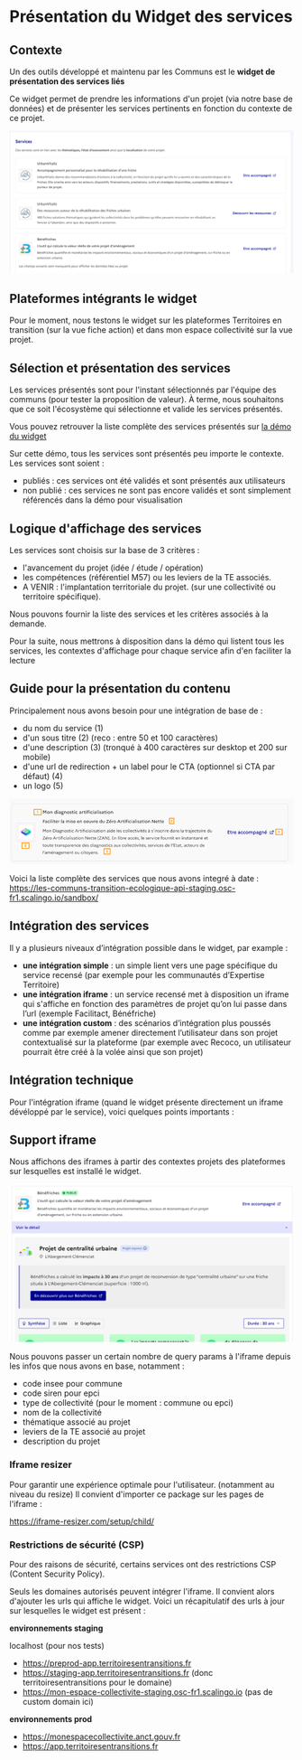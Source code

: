 # Présentation du Widget des services

## Contexte

Un des outils développé et maintenu par les Communs est le **widget de présentation des services liés**

Ce widget permet de prendre les informations d'un projet (via notre base de données) et de présenter les services pertinents en fonction du contexte de ce projet.

![widget.png](widget.png)

## Plateformes intégrants le widget

Pour le moment, nous testons le widget sur les plateformes Territoires en transition (sur la vue fiche action) et dans mon espace collectivité sur la vue projet.

## Sélection et présentation des services

Les services présentés sont pour l'instant sélectionnés par l'équipe des communs (pour tester la proposition de valeur). À terme, nous souhaitons que ce soit l'écosystème qui sélectionne et valide les services présentés.

Vous pouvez retrouver la liste complète des services présentés sur [la démo du widget](https://les-communs-transition-ecologique-api-staging.osc-fr1.scalingo.io/sandbox/)

Sur cette démo, tous les services sont présentés peu importe le contexte. Les services sont soient :

- publiés : ces services ont été validés et sont présentés aux utilisateurs
- non publié : ces services ne sont pas encore validés et sont simplement référencés dans la démo pour visualisation

## Logique d'affichage des services

Les services sont choisis sur la base de 3 critères :

- l'avancement du projet (idée / étude / opération)
- les compétences (référentiel M57) ou les leviers de la TE associés.
- A VENIR : l'implantation territoriale du projet. (sur une collectivité ou territoire spécifique).

Nous pouvons fournir la liste des services et les critères associés à la demande.

Pour la suite, nous mettrons à disposition dans la démo qui listent tous les services, les contextes d'affichage pour chaque service afin d'en faciliter la lecture

## Guide pour la présentation du contenu

Principalement nous avons besoin pour une intégration de base de :

- du nom du service (1)
- d'un sous titre (2) (reco : entre 50 et 100 caractères)
- d'une description (3) (tronqué à 400 caractères sur desktop et 200 sur mobile)
- d'une url de redirection + un label pour le CTA (optionnel si CTA par défaut) (4)
- un logo (5)

![contenu-service.png](contenu-service.png)

Voici la liste complète des services que nous avons integré à date : https://les-communs-transition-ecologique-api-staging.osc-fr1.scalingo.io/sandbox/

## Intégration des services

Il y a plusieurs niveaux d’intégration possible dans le widget, par example :

- **une intégration simple** : un simple lient vers une page spécifique du service recensé (par exemple pour les communautés d’Expertise Territoire)
- **une intégration iframe** : un service recensé met à disposition un iframe qui s'affiche en fonction des paramètres de projet qu’on lui passe dans l’url (exemple Facilitact, Bénéfriche)
- **une intégration custom** : des scénarios d’intégration plus poussés comme par exemple amener directement l’utilisateur dans son projet contextualisé sur la plateforme (par exemple avec Recoco, un utilisateur pourrait être créé à la volée ainsi que son projet)

## Intégration technique

Pour l'intégration iframe (quand le widget présente directement un iframe dévéloppé par le service), voici quelques points importants :

## Support iframe

Nous affichons des iframes à partir des contextes projets des plateformes sur lesquelles est installé le widget.

![widget-iframe.png](widget-iframe.png)

Nous pouvons passer un certain nombre de query params à l'iframe depuis les infos que nous avons en base, notamment :

- code insee pour commune
- code siren pour epci
- type de collectivité (pour le moment : commune ou epci)
- nom de la collectivité
- thématique associé au projet
- leviers de la TE associé au projet
- description du projet

### Iframe resizer

Pour garantir une expérience optimale pour l'utilisateur. (notamment au niveau du resize) Il convient d'importer ce package sur les pages de l'iframe :

https://iframe-resizer.com/setup/child/

### Restrictions de sécurité (CSP)

Pour des raisons de sécurité, certains services ont des restrictions CSP (Content Security Policy).

Seuls les domaines autorisés peuvent intégrer l'iframe. Il convient alors d'ajouter les urls qui affiche le widget. Voici un récapitulatif des urls à jour sur lesquelles le widget est présent :

**environnements staging**

localhost (pour nos tests)

- https://preprod-app.territoiresentransitions.fr
- https://staging-app.territoiresentransitions.fr (donc territoiresentransitions pour le domaine)
- https://mon-espace-collectivite-staging.osc-fr1.scalingo.io (pas de custom domain ici)

**environnements prod**

- https://monespacecollectivite.anct.gouv.fr
- https://app.territoiresentransitions.fr
